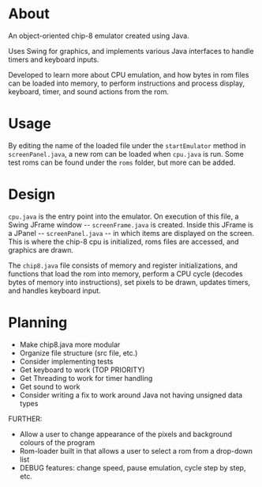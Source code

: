 # About
An object-oriented chip-8 emulator created using Java.

Uses Swing for graphics, and implements various Java interfaces
to handle timers and keyboard inputs. 

Developed to learn more about CPU emulation, and how bytes in rom files can be loaded into memory, to perform instructions and process
display, keyboard, timer, and sound actions from the rom.

# Usage
By editing the name of the loaded file under the `startEmulator` method in `screenPanel.java`, a new rom can be loaded when `cpu.java` is run. Some test roms can be found under the `roms` folder, but more can be added.

# Design
`cpu.java` is the entry point into the emulator. On execution of this file, a Swing JFrame window -- `screenFrame.java` is created. Inside this JFrame is a JPanel -- `screenPanel.java` -- in which items are displayed on the screen. This is where the chip-8 cpu is initialized, roms files are accessed, and graphics are drawn.

The `chip8.java` file consists of memory and register initializations, and functions that load the rom into memory, perform a CPU cycle (decodes bytes of memory into instructions), set pixels to be drawn, updates timers, and handles keyboard input.

# Planning
- Make chip8.java more modular
- Organize file structure (src file, etc.)
- Consider implementing tests
- Get keyboard to work (TOP PRIORITY)
- Get Threading to work for timer handling
- Get sound to work
- Consider writing a fix to work around Java not having unsigned data types

FURTHER:
- Allow a user to change appearance of the pixels and background colours of the program
- Rom-loader built in that allows a user to select a rom from a drop-down list
- DEBUG features: change speed, pause emulation, cycle step by step, etc.
